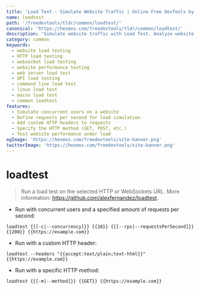 ```yaml
---
title: 'Load Test - Simulate Website Traffic | Online Free DevTools by Hexmos'
name: loadtest
path: '/freedevtools/tldr/common/loadtest/'
canonical: 'https://hexmos.com/freedevtools/tldr/common/loadtest/'
description: 'Simulate website traffic with Load Test. Analyze website performance under stress and identify bottlenecks using load testing. Free online tool, no registration required.'
category: common
keywords:
  - website load testing
  - HTTP load testing
  - websocket load testing
  - website performance testing
  - web server load test
  - API load testing
  - command line load test
  - linux load test
  - macos load test
  - common loadtest
features:
  - Simulate concurrent users on a website
  - Define requests per second for load simulation
  - Add custom HTTP headers to requests
  - Specify the HTTP method (GET, POST, etc.)
  - Test website performance under load
ogImage: 'https://hexmos.com/freedevtools/site-banner.png'
twitterImage: 'https://hexmos.com/freedevtools/site-banner.png'
---
```


# loadtest

> Run a load test on the selected HTTP or WebSockets URL.
> More information: <https://github.com/alexfernandez/loadtest>.

- Run with concurrent users and a specified amount of requests per second:

`loadtest {{[-c|--concurrency]}} {{10}} {{[--rps|--requestsPerSecond]}} {{200}} {{https://example.com}}`

- Run with a custom HTTP header:

`loadtest --headers "{{accept:text/plain;text-html}}" {{https://example.com}}`

- Run with a specific HTTP method:

`loadtest {{[-m|--method]}} {{GET}} {{https://example.com}}`
